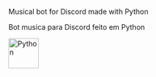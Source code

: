 Musical bot for Discord made with Python

Bot musica para Discord feito em Python

<img alt="Python" src="https://github.com/BrunoCostaPrado/devicon/blob/master/icons/python/python-original.svg"  width="60" height="60">